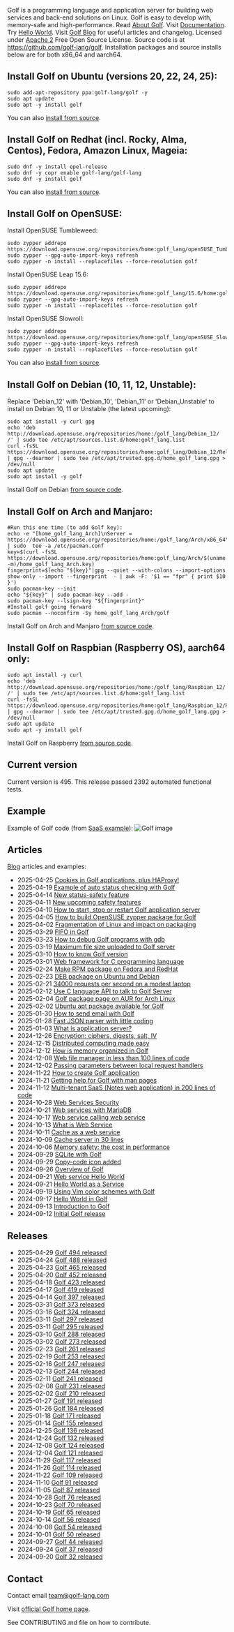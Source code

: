 Golf is a programming language and  application server for building web services and back\-end solutions on Linux\. Golf is easy to develop with, memory\-safe and high\-performance\. Read [About Golf](https://golf-lang.com//about-golf.html)\. Visit [Documentation](https://golf-lang.com//documentation.html)\. Try [Hello World](https://golf-lang.com//123-hello-world.html)\. Visit [Golf Blog](https://golf-lang.blogspot.com/) for useful articles and changelog\. Licensed under [Apache 2](https://golf-lang.com//license.html) Free Open Source License\. Source code is at [https://github\.com/golf\-lang/golf](https://github.com/golf-lang/golf)\. Installation packages and source installs below are for both x86\_64 and aarch64\.
## Install Golf on Ubuntu \(versions 20, 22, 24, 25\):
```
sudo add-apt-repository ppa:golf-lang/golf -y
sudo apt update
sudo apt -y install golf
```
You can also [install from source](https://golf-lang.com//install-golf-from-source-using-apt.html)\.
## Install Golf on Redhat \(incl\. Rocky, Alma, Centos\), Fedora, Amazon Linux, Mageia:
```
sudo dnf -y install epel-release
sudo dnf -y copr enable golf-lang/golf-lang
sudo dnf -y install golf
```
You can also [install from source](https://golf-lang.com//install-golf-from-source-using-dnf.html)\.
## Install Golf on OpenSUSE:
Install OpenSUSE Tumbleweed:
```
sudo zypper addrepo https://download.opensuse.org/repositories/home:golf_lang/openSUSE_Tumbleweed/home:golf_lang.repo 
sudo zypper --gpg-auto-import-keys refresh
sudo zypper -n install --replacefiles --force-resolution golf
```
Install OpenSUSE Leap 15\.6:
```
sudo zypper addrepo https://download.opensuse.org/repositories/home:golf_lang/15.6/home:golf_lang.repo 
sudo zypper --gpg-auto-import-keys refresh
sudo zypper -n install --replacefiles --force-resolution golf
```
Install OpenSUSE Slowroll:
```
sudo zypper addrepo https://download.opensuse.org/repositories/home:golf_lang/openSUSE_Slowroll/home:golf_lang.repo 
sudo zypper --gpg-auto-import-keys refresh
sudo zypper -n install --replacefiles --force-resolution golf
```
You can also [install from source](https://golf-lang.com//install-golf-from-source-using-zypper.html)\.
## Install Golf on Debian \(10, 11, 12, Unstable\):
Replace 'Debian\_12' with 'Debian\_10', 'Debian\_11' or 'Debian\_Unstable' to install on Debian 10, 11 or Unstable \(the latest upcoming\):
```
sudo apt install -y curl gpg
echo 'deb http://download.opensuse.org/repositories/home:/golf_lang/Debian_12/ /' | sudo tee /etc/apt/sources.list.d/home:golf_lang.list
curl -fsSL https://download.opensuse.org/repositories/home:golf_lang/Debian_12/Release.key | gpg --dearmor | sudo tee /etc/apt/trusted.gpg.d/home_golf_lang.gpg > /dev/null
sudo apt update
sudo apt install -y golf
```
Install Golf on Debian [from source code](https://golf-lang.com//install-golf-from-source-using-apt.html)\.
## Install Golf on Arch and Manjaro:
```
#Run this one time (to add Golf key):
echo -e "[home_golf_lang_Arch]\nServer = https://download.opensuse.org/repositories/home:/golf_lang/Arch/x86_64" | sudo  tee -a /etc/pacman.conf 
key=$(curl -fsSL https://download.opensuse.org/repositories/home:golf_lang/Arch/$(uname -m)/home_golf_lang_Arch.key)
fingerprint=$(echo "${key}"|gpg --quiet --with-colons --import-options show-only --import --fingerprint  - | awk -F: '$1 == "fpr" { print $10 }')
sudo pacman-key --init
echo "${key}" | sudo pacman-key --add - 
sudo pacman-key --lsign-key "${fingerprint}"
#Install golf going forward
sudo pacman --noconfirm -Sy home_golf_lang_Arch/golf
```
Install Golf on Arch and Manjaro [from source code](https://golf-lang.com//install-golf-from-source-using-pacman.html)\.
## Install Golf on Raspbian \(Raspberry OS\), aarch64 only:
```
sudo apt install -y curl
echo 'deb http://download.opensuse.org/repositories/home:/golf_lang/Raspbian_12/ /' | sudo tee /etc/apt/sources.list.d/home:golf_lang.list
curl -fsSL https://download.opensuse.org/repositories/home:golf_lang/Raspbian_12/Release.key | gpg --dearmor | sudo tee /etc/apt/trusted.gpg.d/home_golf_lang.gpg > /dev/null
sudo apt update
sudo apt -y install golf
```
Install Golf on Raspberry [from source code](https://golf-lang.com//install-golf-from-source-using-apt.html)\.
## Current version
Current version is 495\. This release passed 2392 automated functional tests\.
## Example
Example of Golf code \(from [SaaS example](https://golf-lang.blogspot.com/2024/11/multi-tenant-saas-notes-web-application_43.html)\):
![Golf image](https://golf-lang.com/home-example.png)
## Articles
[Blog](https://golf-lang.blogspot.com/) articles and examples:
* 2025\-04\-25 [Cookies in Golf applications, plus HAProxy\!](https://golf-lang.blogspot.com/2025/04/cookies-in-golf-applications-plus.html)
* 2025\-04\-19 [Example of auto status checking with Golf](https://golf-lang.blogspot.com/2025/04/example-of-auto-status-checking-with.html)
* 2025\-04\-14 [New status\-safety feature](https://golf-lang.blogspot.com/2025/04/new-status-safety-feature.html)
* 2025\-04\-11 [New upcoming safety features](https://golf-lang.blogspot.com/2025/04/safety-improvement-for-application-logic.html)
* 2025\-04\-10 [How to start, stop or restart Golf application server](https://golf-lang.blogspot.com/2025/04/how-to-start-stop-or-restart-golf.html)
* 2025\-04\-05 [How to build OpenSUSE zypper package for Golf](https://golf-lang.blogspot.com/2025/04/how-to-build-opensuse-zypper-package.html)
* 2025\-04\-02 [Fragmentation of Linux and impact on packaging](https://golf-lang.blogspot.com/2025/04/fragmentation-of-linux-and-impact-on.html)
* 2025\-03\-29 [FIFO in Golf](https://golf-lang.blogspot.com/2025/03/fifo-in-golf.html)
* 2025\-03\-23 [How to debug Golf programs with gdb](https://golf-lang.blogspot.com/2025/03/how-to-debug-golf-programs-with-gdb.html)
* 2025\-03\-19 [Maximum file size uploaded to Golf server](https://golf-lang.blogspot.com/2025/03/maximum-file-size-uploaded-to-golf.html)
* 2025\-03\-10 [How to know Golf version](https://golf-lang.blogspot.com/2025/03/how-to-know-golf-version.html)
* 2025\-03\-01 [Web framework for C programming language](https://golf-lang.blogspot.com/2025/03/web-framework-for-c-programming-language.html)
* 2025\-02\-24 [Make RPM package on Fedora and RedHat](https://golf-lang.blogspot.com/2025/02/how-to-create-installation-package-for.html)
* 2025\-02\-23 [DEB package on Ubuntu and Debian](https://golf-lang.blogspot.com/2025/02/create-deb-installation-package-for-golf.html)
* 2025\-02\-21 [34000 requests per second on a modest laptop](https://golf-lang.blogspot.com/2025/02/34000-server-requests-per-second-to.html)
* 2025\-02\-12 [Use C language API to talk to Golf Server](https://golf-lang.blogspot.com/2025/02/use-c-language-api-to-talk-to-golf.html)
* 2025\-02\-04 [Golf package page on AUR for Arch Linux](https://golf-lang.blogspot.com/2025/02/golfs-package-page-on-aur-for-arch-linux.html)
* 2025\-02\-02 [Ubuntu apt package available for Golf](https://golf-lang.blogspot.com/2025/02/ubuntu-apt-package-available-for-golf.html)
* 2025\-01\-30 [How to send email with Golf](https://golf-lang.blogspot.com/2025/01/how-to-send-email-with-golf.html)
* 2025\-01\-28 [Fast JSON parser with little coding](https://golf-lang.blogspot.com/2025/01/fast-json-parser-with-little-coding.html)
* 2025\-01\-03 [What is application server?](https://golf-lang.blogspot.com/2025/01/what-is-application-server_72.html)
* 2024\-12\-26 [Encryption: ciphers, digests, salt, IV](https://golf-lang.blogspot.com/2024/12/encryption-ciphers-digests-salt-iv_84.html)
* 2024\-12\-15 [Distributed computing made easy](https://golf-lang.blogspot.com/2024/12/distributed-computing-made-easy_31.html)
* 2024\-12\-12 [How is memory organized in Golf](https://golf-lang.blogspot.com/2024/12/how-is-memory-organized-in-golf_12.html)
* 2024\-12\-08 [Web file manager in less than 100 lines of code](https://golf-lang.blogspot.com/2024/12/web-file-manager-in-less-than-100-lines_35.html)
* 2024\-12\-02 [Passing parameters between local request handlers](https://golf-lang.blogspot.com/2024/12/passing-parameters-between-local_24.html)
* 2024\-11\-22 [How to create Golf application](https://golf-lang.blogspot.com/2024/11/how-to-create-golf-application_22.html)
* 2024\-11\-21 [Getting help for Golf with man pages](https://golf-lang.blogspot.com/2024/11/getting-help-for-golf-with-man-pages_21.html)
* 2024\-11\-12 [Multi\-tenant SaaS \(Notes web application\) in 200 lines of code](https://golf-lang.blogspot.com/2024/11/multi-tenant-saas-notes-web-application_43.html)
* 2024\-10\-28 [Web Services Security](https://golf-lang.blogspot.com/2024/10/web-services-security_3.html)
* 2024\-10\-21 [Web services with MariaDB](https://golf-lang.blogspot.com/2024/10/web-services-with-mariadb_21.html)
* 2024\-10\-17 [Web service calling web service](https://golf-lang.blogspot.com/2024/10/web-service-calling-web-service_3.html)
* 2024\-10\-13 [What is Web Service](https://golf-lang.blogspot.com/2024/10/what-is-web-service_49.html)
* 2024\-10\-11 [Cache as a web service](https://golf-lang.blogspot.com/2024/10/cache-as-web-service_31.html)
* 2024\-10\-09 [Cache server in 30 lines ](https://golf-lang.blogspot.com/2024/10/cache-server-in-30-lines_9.html)
* 2024\-10\-06 [Memory safety: the cost in performance](https://golf-lang.blogspot.com/2024/10/memory-safety-cost-in-performance_43.html)
* 2024\-09\-29 [SQLite with Golf](https://golf-lang.blogspot.com/2024/09/sqlite-with-golf_29.html)
* 2024\-09\-29 [Copy\-code icon added](https://golf-lang.blogspot.com/2024/09/copy-code-icon-added_61.html)
* 2024\-09\-26 [Overview of Golf](https://golf-lang.blogspot.com/2024/09/overview-of-golf_26.html)
* 2024\-09\-21 [Web service Hello World](https://golf-lang.blogspot.com/2024/09/web-service-hello-world_10.html)
* 2024\-09\-21 [Hello World as a Service](https://golf-lang.blogspot.com/2024/09/hello-world-as-service_60.html)
* 2024\-09\-19 [Using Vim color schemes with Golf](https://golf-lang.blogspot.com/2024/09/using-vim-color-schemes-with-golf_19.html)
* 2024\-09\-17 [Hello World in Golf](https://golf-lang.blogspot.com/2024/09/hello-world-in-golf_17.html)
* 2024\-09\-13 [Introduction to Golf](https://golf-lang.blogspot.com/2024/09/introduction-to-golf_13.html)
* 2024\-09\-12 [Initial Golf release](https://golf-lang.blogspot.com/2024/09/initial-golf-release_12.html)
## Releases
* 2025\-04\-29 [Golf 494 released](https://golf-lang.blogspot.com/2025/04/golf-492-released.html)
* 2025\-04\-24 [Golf 488 released](https://golf-lang.blogspot.com/2025/04/golf-467-released.html)
* 2025\-04\-23 [Golf 465 released](https://golf-lang.blogspot.com/2025/04/golf-462-released.html)
* 2025\-04\-20 [Golf 452 released](https://golf-lang.blogspot.com/2025/04/golf-426-released.html)
* 2025\-04\-18 [Golf 423 released](https://golf-lang.blogspot.com/2025/04/golf-423-released.html)
* 2025\-04\-17 [Golf 419 released](https://golf-lang.blogspot.com/2025/04/golf-419-released.html)
* 2025\-04\-14 [Golf 397 released](https://golf-lang.blogspot.com/2025/04/golf-397-released.html)
* 2025\-03\-31 [Golf 373 released](https://golf-lang.blogspot.com/2025/03/golf-338-released.html)
* 2025\-03\-16 [Golf 324 released](https://golf-lang.blogspot.com/2025/03/golf-324-released.html)
* 2025\-03\-11 [Golf 297 released](https://golf-lang.blogspot.com/2025/03/golf-297-released.html)
* 2025\-03\-11 [Golf 295 released](https://golf-lang.blogspot.com/2025/03/golf-295-released.html)
* 2025\-03\-10 [Golf 288 released](https://golf-lang.blogspot.com/2025/03/golf-288-released.html)
* 2025\-03\-02 [Golf 273 released](https://golf-lang.blogspot.com/2025/03/golf-273-released.html)
* 2025\-02\-23 [Golf 261 released](https://golf-lang.blogspot.com/2025/02/golf-261-released.html)
* 2025\-02\-19 [Golf 253 released](https://golf-lang.blogspot.com/2025/02/golf-253-released.html)
* 2025\-02\-16 [Golf 247 released](https://golf-lang.blogspot.com/2025/02/golf-247-released.html)
* 2025\-02\-13 [Golf 244 released](https://golf-lang.blogspot.com/2025/02/golf-244-released.html)
* 2025\-02\-11 [Golf 241 released](https://golf-lang.blogspot.com/2025/02/golf-241-released.html)
* 2025\-02\-08 [Golf 231 released](https://golf-lang.blogspot.com/2025/02/golf-231-released.html)
* 2025\-02\-02 [Golf 210 released](https://golf-lang.blogspot.com/2025/02/golf-210-released.html)
* 2025\-01\-27 [Golf 191 released](https://golf-lang.blogspot.com/2025/01/golf-191-released.html)
* 2025\-01\-26 [Golf 184 released](https://golf-lang.blogspot.com/2025/01/golf-184-released.html)
* 2025\-01\-18 [Golf 171 released](https://golf-lang.blogspot.com/2025/01/golf-168-released.html)
* 2025\-01\-14 [Golf 155 released](https://golf-lang.blogspot.com/2025/01/golf-155-released.html)
* 2024\-12\-25 [Golf 136 released](https://golf-lang.blogspot.com/2024/12/golf-136-released_25.html)
* 2024\-12\-24 [Golf 132 released](https://golf-lang.blogspot.com/2024/12/golf-132-released_24.html)
* 2024\-12\-08 [Golf 124 released](https://golf-lang.blogspot.com/2024/12/golf-124-released_8.html)
* 2024\-12\-04 [Golf 121 released](https://golf-lang.blogspot.com/2024/12/golf-121-released_4.html)
* 2024\-11\-29 [Golf 117 released](https://golf-lang.blogspot.com/2024/11/golf-117-released_29.html)
* 2024\-11\-26 [Golf 114 released](https://golf-lang.blogspot.com/2024/11/golf-114-released_26.html)
* 2024\-11\-22 [Golf 109 released](https://golf-lang.blogspot.com/2024/11/golf-109-released_22.html)
* 2024\-11\-10 [Golf 91 released](https://golf-lang.blogspot.com/2024/11/golf-91-released_10.html)
* 2024\-11\-05 [Golf 87 released](https://golf-lang.blogspot.com/2024/11/golf-87-released_5.html)
* 2024\-10\-28 [Golf 76 released](https://golf-lang.blogspot.com/2024/10/golf-76-released_28.html)
* 2024\-10\-23 [Golf 70 released](https://golf-lang.blogspot.com/2024/10/golf-70-released_23.html)
* 2024\-10\-19 [Golf 65 released](https://golf-lang.blogspot.com/2024/10/golf-65-released_19.html)
* 2024\-10\-14 [Golf 56 released](https://golf-lang.blogspot.com/2024/10/golf-56-released_14.html)
* 2024\-10\-08 [Golf 54 released](https://golf-lang.blogspot.com/2024/10/golf-54-released_8.html)
* 2024\-10\-01 [Golf 50 released](https://golf-lang.blogspot.com/2024/10/golf-50-released_1.html)
* 2024\-09\-27 [Golf 44 released](https://golf-lang.blogspot.com/2024/09/golf-44-released_27.html)
* 2024\-09\-24 [Golf 37 released](https://golf-lang.blogspot.com/2024/09/golf-37-released_24.html)
* 2024\-09\-20 [Golf 32 released](https://golf-lang.blogspot.com/2024/09/golf-32-released_20.html)
## Contact
Contact email [team@golf\-lang\.com](mailto:team@golf-lang.com)

Visit [official Golf home page](https://golf-lang.com).

See CONTRIBUTING.md file on how to contribute.

